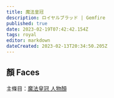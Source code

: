 ```yaml
---
title: 魔法皇冠
description: ロイヤルブラッド | Gemfire
published: true
date: 2023-02-19T07:42:42.154Z
tags: royal
editor: markdown
dateCreated: 2023-02-13T20:34:50.205Z
---
```


## 顏 Faces

主條目：[魔法皇冠 人物顏](/遊戲/魔法皇冠/人物顏)
